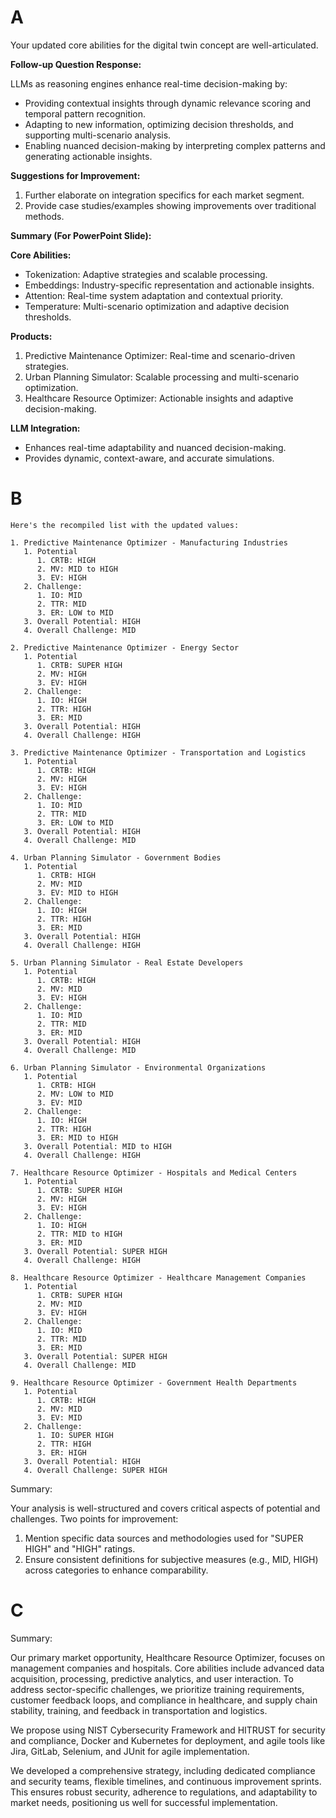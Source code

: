# A

Your updated core abilities for the digital twin concept are well-articulated.

**Follow-up Question Response:**

LLMs as reasoning engines enhance real-time decision-making by:

- Providing contextual insights through dynamic relevance scoring and temporal pattern recognition.
- Adapting to new information, optimizing decision thresholds, and supporting multi-scenario analysis.
- Enabling nuanced decision-making by interpreting complex patterns and generating actionable insights.

**Suggestions for Improvement:**

1. Further elaborate on integration specifics for each market segment.
2. Provide case studies/examples showing improvements over traditional methods.

**Summary (For PowerPoint Slide):**

**Core Abilities:**

- Tokenization: Adaptive strategies and scalable processing.
- Embeddings: Industry-specific representation and actionable insights.
- Attention: Real-time system adaptation and contextual priority.
- Temperature: Multi-scenario optimization and adaptive decision thresholds.

**Products:**

1. Predictive Maintenance Optimizer: Real-time and scenario-driven strategies.
2. Urban Planning Simulator: Scalable processing and multi-scenario optimization.
3. Healthcare Resource Optimizer: Actionable insights and adaptive decision-making.

**LLM Integration:**

- Enhances real-time adaptability and nuanced decision-making.
- Provides dynamic, context-aware, and accurate simulations.

# B

```
Here's the recompiled list with the updated values:

1. Predictive Maintenance Optimizer - Manufacturing Industries
   1. Potential
      1. CRTB: HIGH
      2. MV: MID to HIGH
      3. EV: HIGH
   2. Challenge:
      1. IO: MID
      2. TTR: MID
      3. ER: LOW to MID
   3. Overall Potential: HIGH
   4. Overall Challenge: MID

2. Predictive Maintenance Optimizer - Energy Sector
   1. Potential
      1. CRTB: SUPER HIGH
      2. MV: HIGH
      3. EV: HIGH
   2. Challenge:
      1. IO: HIGH
      2. TTR: HIGH
      3. ER: MID
   3. Overall Potential: HIGH
   4. Overall Challenge: HIGH

3. Predictive Maintenance Optimizer - Transportation and Logistics
   1. Potential
      1. CRTB: HIGH
      2. MV: HIGH
      3. EV: HIGH
   2. Challenge:
      1. IO: MID
      2. TTR: MID
      3. ER: LOW to MID
   3. Overall Potential: HIGH
   4. Overall Challenge: MID

4. Urban Planning Simulator - Government Bodies
   1. Potential
      1. CRTB: HIGH
      2. MV: MID
      3. EV: MID to HIGH
   2. Challenge:
      1. IO: HIGH
      2. TTR: HIGH
      3. ER: MID
   3. Overall Potential: HIGH
   4. Overall Challenge: HIGH

5. Urban Planning Simulator - Real Estate Developers
   1. Potential
      1. CRTB: HIGH
      2. MV: MID
      3. EV: HIGH
   2. Challenge:
      1. IO: MID
      2. TTR: MID
      3. ER: MID
   3. Overall Potential: HIGH
   4. Overall Challenge: MID

6. Urban Planning Simulator - Environmental Organizations
   1. Potential
      1. CRTB: HIGH
      2. MV: LOW to MID
      3. EV: MID
   2. Challenge:
      1. IO: HIGH
      2. TTR: HIGH
      3. ER: MID to HIGH
   3. Overall Potential: MID to HIGH
   4. Overall Challenge: HIGH

7. Healthcare Resource Optimizer - Hospitals and Medical Centers
   1. Potential
      1. CRTB: SUPER HIGH
      2. MV: HIGH
      3. EV: HIGH
   2. Challenge:
      1. IO: HIGH
      2. TTR: MID to HIGH
      3. ER: MID
   3. Overall Potential: SUPER HIGH
   4. Overall Challenge: HIGH

8. Healthcare Resource Optimizer - Healthcare Management Companies
   1. Potential
      1. CRTB: SUPER HIGH
      2. MV: MID
      3. EV: HIGH
   2. Challenge:
      1. IO: MID
      2. TTR: MID
      3. ER: MID
   3. Overall Potential: SUPER HIGH
   4. Overall Challenge: MID

9. Healthcare Resource Optimizer - Government Health Departments
   1. Potential
      1. CRTB: HIGH
      2. MV: MID
      3. EV: MID
   2. Challenge:
      1. IO: SUPER HIGH
      2. TTR: HIGH
      3. ER: HIGH
   3. Overall Potential: HIGH
   4. Overall Challenge: SUPER HIGH
```

Summary:

Your analysis is well-structured and covers critical aspects of potential and challenges. Two points for improvement:

1. Mention specific data sources and methodologies used for "SUPER HIGH" and "HIGH" ratings.
2. Ensure consistent definitions for subjective measures (e.g., MID, HIGH) across categories to enhance comparability.

# C

Summary:

Our primary market opportunity, Healthcare Resource Optimizer, focuses on management companies and hospitals. Core abilities include advanced data acquisition, processing, predictive analytics, and user interaction. To address sector-specific challenges, we prioritize training requirements, customer feedback loops, and compliance in healthcare, and supply chain stability, training, and feedback in transportation and logistics.

We propose using NIST Cybersecurity Framework and HITRUST for security and compliance, Docker and Kubernetes for deployment, and agile tools like Jira, GitLab, Selenium, and JUnit for agile implementation.

We developed a comprehensive strategy, including dedicated compliance and security teams, flexible timelines, and continuous improvement sprints. This ensures robust security, adherence to regulations, and adaptability to market needs, positioning us well for successful implementation.
